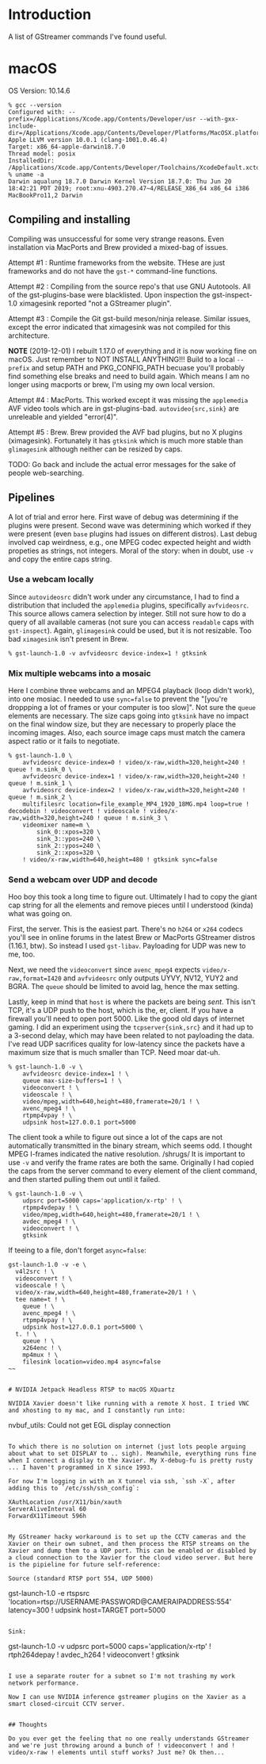 # Introduction

A list of GStreamer commands I've found useful.

# macOS

OS Version: 10.14.6

~~~
% gcc --version
Configured with: --prefix=/Applications/Xcode.app/Contents/Developer/usr --with-gxx-include-dir=/Applications/Xcode.app/Contents/Developer/Platforms/MacOSX.platform/Developer/SDKs/MacOSX10.14.sdk/usr/include/c++/4.2.1
Apple LLVM version 10.0.1 (clang-1001.0.46.4)
Target: x86_64-apple-darwin18.7.0
Thread model: posix
InstalledDir: /Applications/Xcode.app/Contents/Developer/Toolchains/XcodeDefault.xctoolchain/usr/bin
% uname -a
Darwin aqualung 18.7.0 Darwin Kernel Version 18.7.0: Thu Jun 20 18:42:21 PDT 2019; root:xnu-4903.270.47~4/RELEASE_X86_64 x86_64 i386 MacBookPro11,2 Darwin
~~~

## Compiling and installing

Compiling was unsuccessful for some very strange reasons. Even installation via MacPorts and Brew provided a mixed-bag of issues. 

Attempt #1 : Runtime frameworks from the website. THese are just frameworks and do not have the `gst-*` command-line functions.

Attempt #2 : Compiling from the source repo's that use GNU Autotools. All of the gst-plugins-base were blacklisted. Upon inspection the gst-inspect-1.0 ximagesink reported "not a GStreamer plugin".

Attempt #3 : Compile the Git gst-build meson/ninja release. Similar issues, except the error indicated that ximagesink was not compiled for this architecture.

**NOTE** (2019-12-01) I rebuilt 1.17.0 of everything and it is now working fine on macOS. Just remember to NOT INSTALL ANYTHING!!! Build to a local `--prefix` and setup PATH and PKG_CONFIG_PATH becuase you'll probably find something else breaks and need to build again. Which means I am no longer using macports or brew, I'm using my own local version.

Attempt #4 : MacPorts. This worked except it was missing the `applemedia` AVF video tools which are in gst-plugins-bad. `autovideo{src,sink}` are unreleable and yielded "error(4)".

Attempt #5 : Brew. Brew provided the AVF bad plugins, but no X plugins (ximagesink). Fortunately it has `gtksink` which is much more stable than `glimagesink` although neither can be resized by caps.

TODO: Go back and include the actual error messages for the sake of people web-searching.

## Pipelines

A lot of trial and error here. First wave of debug was determining if the plugins were present. Second wave was determining which worked if they were present (even `base` plugins had issues on different distros). Last debug involved cap weirdness, e.g., one MPEG codec expected height and width propeties as strings, not integers. Moral of the story: when in doubt, use `-v` and copy the entire caps string.

### Use a webcam locally

Since `autovideosrc` didn't work under any circumstance, I had to find a distribution that included the `applemedia` plugins, specifically `avfvideosrc`. This source allows camera selection by integer. Still not sure how to do a query of all available cameras (not sure you can access `readable` caps with `gst-inspect`). Again, `glimagesink` could be used, but it is not resizable. Too bad `ximagesink` isn't present in Brew.

~~~
% gst-launch-1.0 -v avfvideosrc device-index=1 ! gtksink
~~~

### Mix multiple webcams into a mosaic

Here I combine three webcams and an MPEG4 playback (loop didn't work), into one mosiac. I needed to use `sync=false` 
to prevent the "[you're droppping a lot of frames or your computer is too slow]". Not sure the `queue` elements are necessary. The size caps going into `gtksink` have no impact on the final window size, but they are necessary to properly place the incoming images. Also, each source image caps must match the camera aspect ratio or it fails to negotiate.

~~~
% gst-launch-1.0 \
    avfvideosrc device-index=0 ! video/x-raw,width=320,height=240 ! queue ! m.sink_0 \
    avfvideosrc device-index=1 ! video/x-raw,width=320,height=240 ! queue ! m.sink_1 \
    avfvideosrc device-index=2 ! video/x-raw,width=320,height=240 ! queue ! m.sink_2 \
    multifilesrc location=file_example_MP4_1920_18MG.mp4 loop=true ! decodebin ! videoconvert ! videoscale ! video/x-raw,width=320,height=240 ! queue ! m.sink_3 \
    videomixer name=m \
        sink_0::xpos=320 \
        sink_3::ypos=240 \
        sink_2::ypos=240 \
        sink_2::xpos=320 \
    ! video/x-raw,width=640,height=480 ! gtksink sync=false
~~~

### Send a webcam over UDP and decode

Hoo boy this took a long time to figure out. Ultimately I had to copy the giant cap string for all the elements and remove pieces until I understood (kinda) what was going on.

First, the server. This is the easiest part. There's no `h264` or `x264` codecs you'll see in online forums in the latest Brew or MacPorts GStreamer distros (1.16.1, btw). So instead I used `gst-libav`. Payloading for UDP was new to me, too.

Next, we need the `videoconvert` since `avenc_mpeg4` expects `video/x-raw,format=I420` and `avfvideosrc` only outputs UYVY, NV12, YUY2 and BGRA. The `queue` should be limited to avoid lag, hence the max setting.

Lastly, keep in mind that `host` is where the packets are being *sent*. This isn't TCP, it's a UDP push to the host, which is the, er, client. If you have a firewall you'll need to open port 5000. Like the good old days of internet gaming. I did an experiment using the `tcpserver{sink,src}` and it had up to a 3-second delay, which may have been related to not payloading the data. I've read UDP sacrifices quality for low-latency since the packets have a maximum size that is much smaller than TCP. Need moar dat-uh.

~~~
% gst-launch-1.0 -v \
    avfvideosrc device-index=1 ! \
    queue max-size-buffers=1 ! \
    videoconvert ! \
    videoscale ! \
    video/mpeg,width=640,height=480,framerate=20/1 ! \
    avenc_mpeg4 ! \
    rtpmp4vpay ! \
    udpsink host=127.0.0.1 port=5000
~~~

The client took a while to figure out since a lot of the caps are not automatically transmitted in the binary stream, which seems odd. I thought MPEG I-frames indicated the native resolution. /shrugs/ It is important to use `-v` and verify the frame rates are both the same. Originally I had copied the caps from the server command to every element of the client command, and then started pulling them out until it failed.

~~~
% gst-launch-1.0 -v \
    udpsrc port=5000 caps='application/x-rtp' ! \
    rtpmp4vdepay ! \
    video/mpeg,width=640,height=480,framerate=20/1 ! \
    avdec_mpeg4 ! \
    videoconvert ! \
    gtksink
~~~

If teeing to a file, don't forget `async=false`:

~~~
gst-launch-1.0 -v -e \
  v4l2src ! \
  videoconvert ! \
  videoscale ! \
  video/x-raw,width=640,height=480,framerate=20/1 ! \
  tee name=t ! \
    queue ! \
    avenc_mpeg4 ! \
    rtpmp4vpay ! \
    udpsink host=127.0.0.1 port=5000 \
  t. ! \
    queue ! \
    x264enc ! \
    mp4mux ! \
    filesink location=video.mp4 async=false
~~


# NVIDIA Jetpack Headless RTSP to macOS XQuartz

NVIDIA Xavier doesn't like running with a remote X host. I tried VNC and xhosting to my mac, and I constantly run into:

~~~
nvbuf_utils: Could not get EGL display connection
~~~

To which there is no solution on internet (just lots people arguing about what to set DISPLAY to .. sigh). Meanwhile, everything runs fine when I connect a display to the Xavier. My X-debug-fu is pretty rusty ... I haven't programmed in X since 1993.

For now I'm logging in with an X tunnel via ssh, `ssh -X`, after adding this to `/etc/ssh/ssh_config`:

~~~
    XAuthLocation /usr/X11/bin/xauth
    ServerAliveInterval 60
    ForwardX11Timeout 596h
~~~

My GStreamer hacky workaround is to set up the CCTV cameras and the Xavier on their own subnet, and then process the RTSP streams on the Xavier and dump them to a UDP port. This can be enabled or disabled by a cloud connection to the Xavier for the cloud video server. But here is the pipieline for future self-reference:

Source (standard RTSP port 554, UDP 5000)
~~~
gst-launch-1.0 -e rtspsrc 'location=rtsp://USERNAME:PASSWORD@CAMERAIPADDRESS:554' latency=300 ! udpsink host=TARGET port=5000
~~~

Sink:
~~~
gst-launch-1.0 -v udpsrc port=5000 caps='application/x-rtp' ! rtph264depay ! avdec_h264 ! videoconvert ! gtksink
~~~

I use a separate router for a subnet so I'm not trashing my work network performance.

Now I can use NVIDIA inference gstreamer plugins on the Xavier as a smart closed-circuit CCTV server.


## Thoughts

Do you ever get the feeling that no one really understands GStreamer and we're just throwing around a bunch of ! videoconvert ! and ! video/x-raw ! elements until stuff works? Just me? Ok then...
